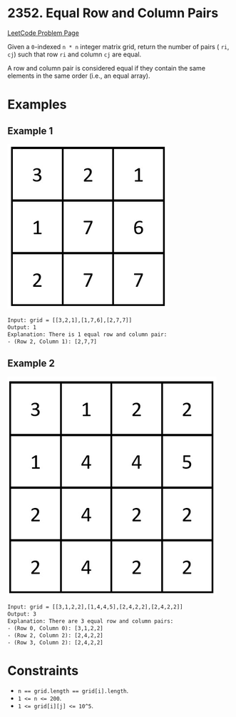 # 2352. Equal Row and Column Pairs

[LeetCode Problem Page](https://leetcode.com/problems/equal-row-and-column-pairs)

Given a `0`-indexed `n * n` integer matrix grid, return the number of pairs (
`ri`, `cj`) such that row `ri` and column `cj` are equal.

A row and column pair is considered equal if they contain the same elements in
the same order (i.e., an equal array).

# Examples

## Example 1

![Example 1 Image](images/example-1.jpg "Example 1")

```text
Input: grid = [[3,2,1],[1,7,6],[2,7,7]]
Output: 1
Explanation: There is 1 equal row and column pair:
- (Row 2, Column 1): [2,7,7]
```

## Example 2

![Example 2 Image](images/example-2.jpg "Example 2")

```text
Input: grid = [[3,1,2,2],[1,4,4,5],[2,4,2,2],[2,4,2,2]]
Output: 3
Explanation: There are 3 equal row and column pairs:
- (Row 0, Column 0): [3,1,2,2]
- (Row 2, Column 2): [2,4,2,2]
- (Row 3, Column 2): [2,4,2,2]
```

# Constraints

- `n == grid.length == grid[i].length`.
- `1 <= n <= 200`.
- `1 <= grid[i][j] <= 10^5`.
